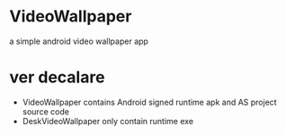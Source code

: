 # VideoWallpaper
a simple android video wallpaper app
# ver decalare
- VideoWallpaper contains Android signed runtime apk and AS project source code
- DeskVideoWallpaper only contain runtime exe

